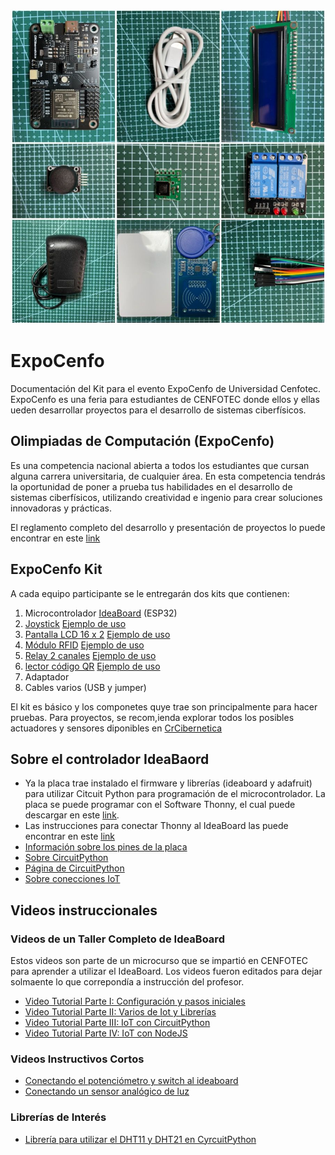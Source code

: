 ![Kit](https://github.com/Universidad-Cenfotec/ExpoCenfo/blob/main/kitExpoCenfo.jpg)

# ExpoCenfo

Documentación del Kit para el evento ExpoCenfo de Universidad Cenfotec. ExpoCenfo es una feria para estudiantes de CENFOTEC donde ellos y ellas ueden desarrollar proyectos para el desarrollo de sistemas ciberfísicos.

## Olimpiadas de Computación (ExpoCenfo)

Es una competencia nacional abierta a todos los estudiantes que cursan alguna carrera universitaria, de cualquier área. En esta competencia tendrás la oportunidad de poner a prueba tus habilidades en el desarrollo de sistemas ciberfísicos, utilizando creatividad e ingenio para crear soluciones innovadoras y prácticas.

El reglamento completo del desarrollo y presentación de proyectos lo puede encontrar en este [link](https://ucenfotec.ac.cr/expocenfo/)


## ExpoCenfo Kit

A cada equipo participante se le entregarán dos kits que contienen:

1. Microcontrolador [IdeaBoard](https://www.crcibernetica.com/crcibernetica-ideaboard/) (ESP32)
2. [Joystick](https://www.crcibernetica.com/dual-axis-xy-joystick-module/) [Ejemplo de uso](https://github.com/Universidad-Cenfotec/ExpoCenfo/tree/main/C%C3%B3digos%20por%20sensor/dual_axis_joystick)
3. [Pantalla LCD 16 x 2](https://www.crcibernetica.com/16x2-lcd-with-i2c-blue/) [Ejemplo de uso](https://github.com/Universidad-Cenfotec/ExpoCenfo/tree/main/C%C3%B3digos%20por%20sensor/lcd1602)
4. [Módulo RFID](https://www.crcibernetica.com/rc522-rfid-module/) [Ejemplo de uso](https://github.com/Universidad-Cenfotec/ExpoCenfo/tree/main/C%C3%B3digos%20por%20sensor/rfid_rc522)
5. [Relay 2 canales](https://www.crcibernetica.com/2-channel-5v-relay-module/) [Ejemplo de uso](https://github.com/Universidad-Cenfotec/ExpoCenfo/tree/main/C%C3%B3digos%20por%20sensor/2_relay_module)
6. [lector código QR](https://www.crcibernetica.com/tiny-code-reader-from-useful-sensors/) [Ejemplo de uso](https://github.com/Universidad-Cenfotec/ExpoCenfo/tree/main/C%C3%B3digos%20por%20sensor/tiny_code_reader)
7. Adaptador
8. Cables varios (USB y jumper)

El kit es básico y los componetes quye trae son principalmente para hacer pruebas. Para proyectos, se recom,ienda explorar todos los posibles actuadores y sensores diponibles en [CrCibernetica](https://www.crcibernetica.com/)

## Sobre el controlador IdeaBaord

- Ya la placa trae instalado el firmware y librerías (ideaboard y adafruit) para utilizar Citcuit Python para programación de el microcontrolador. La placa se puede programar con el Software Thonny, el cual puede descargar en este [link](https://thonny.org/).
- Las instrucciones para conectar Thonny al IdeaBoard las puede encontrar en este [link](https://github.com/CRCibernetica/circuitpython-ideaboard/wiki/3.-Installation)
- [Información sobre los pines de la placa](https://github.com/CRCibernetica/circuitpython-ideaboard/wiki/2.-Pinouts-and-Jumper-Settings)
- [Sobre CircuitPython](https://github.com/CRCibernetica/circuitpython-ideaboard/wiki/5.-CircuitPython-Getting-Started)
- [Página de CircuitPython](https://circuitpython.org/)
- [Sobre conecciones IoT](https://github.com/CRCibernetica/circuitpython-ideaboard/wiki/6.-Adafruit-IO)

## Videos instruccionales

### Videos de un Taller Completo de IdeaBoard

Estos videos son parte de un microcurso que se impartió en CENFOTEC para aprender a utilizar el IdeaBoard.  Los videos fueron editados para dejar solmaente lo que correpondía a instrucción del profesor.

- [Video Tutorial Parte I: Configuración y pasos iniciales](https://youtu.be/GzA7peI1woc?si=OdO6YoWW8xw9HHhe)
- [Video Tutorial Parte II: Varios de Iot y Librerías](https://youtu.be/Ed3BFiMo_tY?si=5UAHB34kgD7ZT3RM)
- [Video Tutorial Parte III: IoT con CircuitPython](https://youtu.be/1aXwTrAR5QA?si=KLa7RlJ8SpvxPVul)
- [Video Tutorial Parte IV: IoT con NodeJS](https://youtu.be/4VtHSmRi3bw?si=9nALwzm9K9zSWp4J)

### Videos Instructivos Cortos

- [Conectando el potenciómetro y switch al ideaboard](https://youtu.be/JRFskjrEbQQ?si=1PL93Laggj9rKFyo)
- [Conectando un sensor analógico de luz](https://youtu.be/01KUMd6t4qI?si=eI0LzwM_C0WRAzuN)

### Librerías de Interés

- [Librería para utilizar el DHT11 y DHT21 en CyrcuitPython](https://github.com/adafruit/Adafruit_CircuitPython_DHT)
